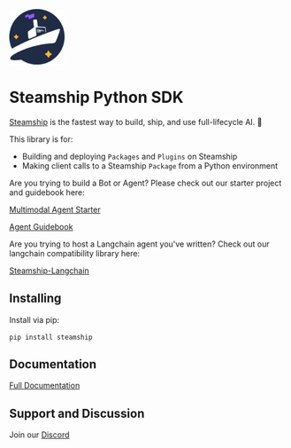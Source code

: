 <img src="docs/_static/Steamship-symbol-dark.png" alt="Steamship Logo" width="100"/>

# Steamship Python SDK

[Steamship](https://steamship.com) is the fastest way to build, ship, and use full-lifecycle AI. 🚢 

This library is for:
- Building and deploying `Packages` and `Plugins` on Steamship
- Making client calls to a Steamship `Package` from a Python environment

Are you trying to build a Bot or Agent? Please check out our starter project and guidebook here:

[Multimodal Agent Starter](https://github.com/steamship-core/multimodal-agent-starter)

[Agent Guidebook](https://www.steamship.com/learn/agent-guidebook)

Are you trying to host a Langchain agent you've written?  Check out our langchain compatibility library here:

[Steamship-Langchain](https://github.com/steamship-core/steamship-langchain)

## Installing

Install via pip:

```
pip install steamship
```

## Documentation

[Full Documentation](https://docs.steamship.com/)

## Support and Discussion

Join our [Discord](https://steamship.com/discord)
